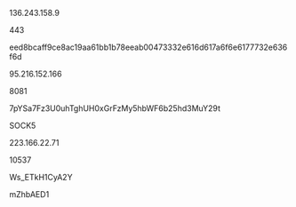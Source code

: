 136.243.158.9

443

eed8bcaff9ce8ac19aa61bb1b78eeab00473332e616d617a6f6e6177732e636f6d

95.216.152.166

8081

7pYSa7Fz3U0uhTghUH0xGrFzMy5hbWF6b25hd3MuY29t


SOCK5

223.166.22.71

10537

Ws_ETkH1CyA2Y

mZhbAED1

